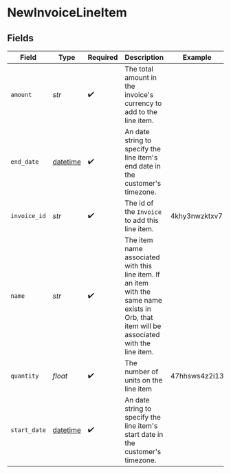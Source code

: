 # NewInvoiceLineItem


## Fields

| Field                                                                                                                                       | Type                                                                                                                                        | Required                                                                                                                                    | Description                                                                                                                                 | Example                                                                                                                                     |
| ------------------------------------------------------------------------------------------------------------------------------------------- | ------------------------------------------------------------------------------------------------------------------------------------------- | ------------------------------------------------------------------------------------------------------------------------------------------- | ------------------------------------------------------------------------------------------------------------------------------------------- | ------------------------------------------------------------------------------------------------------------------------------------------- |
| `amount`                                                                                                                                    | *str*                                                                                                                                       | :heavy_check_mark:                                                                                                                          | The total amount in the invoice's currency to add to the line item.                                                                         |                                                                                                                                             |
| `end_date`                                                                                                                                  | [datetime](https://docs.python.org/3/library/datetime.html#datetime-objects)                                                                | :heavy_check_mark:                                                                                                                          | An date string to specify the line item's end date in the customer's timezone.                                                              |                                                                                                                                             |
| `invoice_id`                                                                                                                                | *str*                                                                                                                                       | :heavy_check_mark:                                                                                                                          | The id of the `Invoice` to add this line item.                                                                                              | 4khy3nwzktxv7                                                                                                                               |
| `name`                                                                                                                                      | *str*                                                                                                                                       | :heavy_check_mark:                                                                                                                          | The item name associated with this line item. If an item with the same name exists in Orb, that item will be associated with the line item. |                                                                                                                                             |
| `quantity`                                                                                                                                  | *float*                                                                                                                                     | :heavy_check_mark:                                                                                                                          | The number of units on the line item                                                                                                        | 47hhsws4z2i13                                                                                                                               |
| `start_date`                                                                                                                                | [datetime](https://docs.python.org/3/library/datetime.html#datetime-objects)                                                                | :heavy_check_mark:                                                                                                                          | An date string to specify the line item's start date in the customer's timezone.                                                            |                                                                                                                                             |